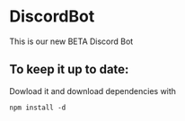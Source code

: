 # DiscordBot
This is our new BETA Discord Bot

## To keep it up to date:

Dowload it and download dependencies with
``` 
npm install -d
```
